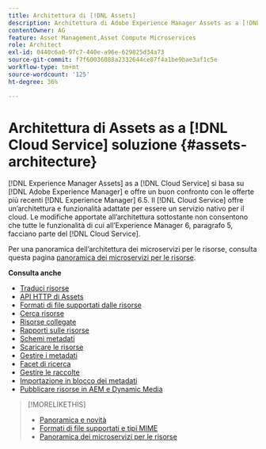 ```yaml
---
title: Architettura di [!DNL Assets]
description: Architettura di Adobe Experience Manager Assets as a [!DNL Cloud Service]
contentOwner: AG
feature: Asset Management,Asset Compute Microservices
role: Architect
exl-id: 0440c6a0-97c7-440e-a96e-629825d34a73
source-git-commit: f7f60036088a2332644ce87f4a1be9bae3af1c5e
workflow-type: tm+mt
source-wordcount: '125'
ht-degree: 36%

---
```


# Architettura di Assets as a [!DNL Cloud Service] soluzione {#assets-architecture}

[!DNL Experience Manager Assets] as a [!DNL Cloud Service] si basa su [!DNL Adobe Experience Manager] e offre un buon confronto con le offerte più recenti [!DNL Experience Manager] 6.5. Il [!DNL Cloud Service] offre un’architettura e funzionalità adattate per essere un servizio nativo per il cloud. Le modifiche apportate all’architettura sottostante non consentono che tutte le funzionalità di cui all’Experience Manager 6, paragrafo 5, facciano parte del [!DNL Cloud Service].

Per una panoramica dell’architettura dei microservizi per le risorse, consulta questa pagina [panoramica dei microservizi per le risorse](asset-microservices-overview.md#asset-microservices-architecture).

**Consulta anche**

* [Traduci risorse](translate-assets.md)
* [API HTTP di Assets](mac-api-assets.md)
* [Formati di file supportati dalle risorse](file-format-support.md)
* [Cerca risorse](search-assets.md)
* [Risorse collegate](use-assets-across-connected-assets-instances.md)
* [Rapporti sulle risorse](asset-reports.md)
* [Schemi metadati](metadata-schemas.md)
* [Scaricare le risorse](download-assets-from-aem.md)
* [Gestire i metadati](manage-metadata.md)
* [Facet di ricerca](search-facets.md)
* [Gestire le raccolte](manage-collections.md)
* [Importazione in blocco dei metadati](metadata-import-export.md)
* [Pubblicare risorse in AEM e Dynamic Media](/help/assets/publish-assets-to-aem-and-dm.md)

>[!MORELIKETHIS]
>
>* [Panoramica e novità](/help/assets/overview.md)
>* [Formati di file supportati e tipi MIME](file-format-support.md)
>* [Panoramica dei microservizi per le risorse](asset-microservices-overview.md)
